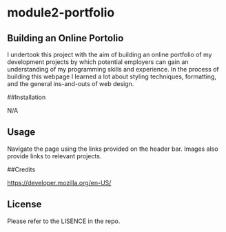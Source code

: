 # module2-portfolio

## Building an Online Portolio

I undertook this project with the aim of building an online portfolio of my development projects by which potential employers can gain an understanding of my programming skills and experience. In the process of building this webpage I learned a lot about styling techniques, formatting, and the general ins-and-outs of web design.

##Installation

N/A

## Usage

Navigate the page using the links provided on the header bar. Images also provide links to relevant projects.

##Credits

https://developer.mozilla.org/en-US/

## License

Please refer to the LISENCE in the repo.
